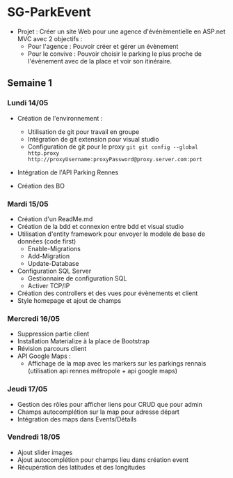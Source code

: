 # SG-ParkEvent


- Projet :  Créer un site Web pour une agence d'événèmentielle en ASP.net MVC avec 2 objectifs : 
  - Pour l'agence : Pouvoir créer et gérer un évènement
  - Pour le convive : Pouvoir choisir le parking le plus proche de l'évènement avec de la place et voir son itinéraire.


## Semaine 1 

### Lundi 14/05

- Création de l'environnement :
  - Utilisation de git pour travail en groupe
  - Intégration de git extension pour visual studio
  - Configuration de git pour le proxy 
   ```git git config --global http.proxy http://proxyUsername:proxyPassword@proxy.server.com:port```
  
- Intégration de l'API Parking Rennes 
- Création des BO 

### Mardi 15/05

- Création d'un ReadMe.md
- Création de la bdd et connexion entre bdd et visual studio
- Utilisation d'entity framework pour envoyer le modele de base de données (code first)
  - Enable-Migrations
  - Add-Migration
  - Update-Database
- Configuration SQL Server
  - Gestionnaire de configuration SQL
  - Activer TCP/IP
- Création des controllers et des vues pour évènements et client
- Style homepage et ajout de champs

### Mercredi 16/05

- Suppression partie client
- Installation Materialize à la place de Bootstrap
- Révision parcours client
- API Google Maps : 
  - Affichage de la map avec les markers sur les parkings rennais (utilisation api rennes métropole + api google maps)

### Jeudi 17/05
- Gestion des rôles pour afficher liens pour CRUD que pour admin
- Champs autocomplétion sur la map pour adresse départ
- Intégration des maps dans Events/Détails

### Vendredi 18/05
- Ajout slider images
- Ajout autocomplétion pour champs lieu dans création event
- Récupération des latitudes et des longitudes 

